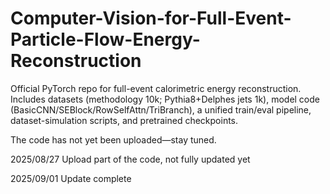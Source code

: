 # Computer-Vision-for-Full-Event-Particle-Flow-Energy-Reconstruction
Official PyTorch repo for full-event calorimetric energy reconstruction. Includes datasets (methodology 10k; Pythia8+Delphes jets 1k), model code (BasicCNN/SEBlock/RowSelfAttn/TriBranch), a unified train/eval pipeline, dataset-simulation scripts, and pretrained checkpoints.

The code has not yet been uploaded—stay tuned.

2025/08/27 Upload part of the code, not fully updated yet

2025/09/01 Update complete
